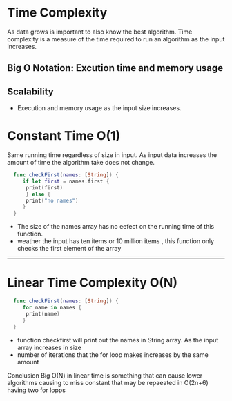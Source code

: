 
# Time Complexity 
As data grows is important to also know the best algorithm.
Time complexity is a measure of the time required to run an algorithm as the input increases.


## Big O Notation: Excution time and memory usage
## Scalability
- Execution and memory usage as the input size increases. 


# Constant Time O(1)
Same running time regardless of size in input. 
As input data increases the amount of time the algorithm take does not change. 




```swift
  func checkFirst(names: [String]) {
     if let first = names.first {
      print(first)
      } else {
      print("no names")
     }
  }
```
 - The size of the  names array has no eefect on the running time of this function. 
 - weather the input has ten items or 10 million items , this function only checks the first element of the array 


--------
# Linear Time Complexity O(N)

```swift
  func checkFirst(names: [String]) {
     for name in names {
      print(name)
     }
  }
```
- function checkfirst will print out the names in String array. As the input array increases in size
- number of iterations that the for loop makes increases by the same amount 


Conclusion  Big O(N)  in linear time is something that can cause lower algorithms causing to miss constant that may be repaeated in O(2n+6) having two for lopps 
